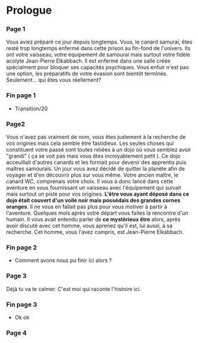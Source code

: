 # Prologue
### Page 1
Vous aviez préparé ce jour depuis longtemps. Vous, le canard samuraï, êtes resté trop longtemps enfermé dans cette prison au fin-fond de l'univers. Ils ont votre vaisseau, votre équipement de samouraï mais surtout votre fidèle acolyte Jean-Pierre Elkabbach. Il est enfermé dans une salle créée spécialment pour bloquer ses capacités psychiques. Vous enfuir n'est pas une option, les préparatifs de votre évasion sont bientôt terminés. Seulement... qui êtes vous réellement?
### Fin page 1
* Transition/20
### Page2 
Vous n'avez pas vraiment de nom, vous êtes justement à la recherche de vos origines mais cela semble être fastidieux. Les seules  choses qui constituent votre passé sont toutes reliées à un dojo où vous semblez avoir "grandi" ( ça se voit pas mais vous êtes incroyablement petit ). Ce dojo acceuillait d'autres canards et les formait pour devenir des apprentis puis maîtres samouraïs. Un jour vous avez décidé de quitter la planète afin de voyager et d'en découvrir plus sur vous même. Votre ancien maître, le canard WC, comprenais votre choix. Il vous à donc lancé dans cette aventure en vous fournissant un vaisseau avec l'équipement qui suivait mais surtout un piste pour vos origines. **L'être vous ayant déposé dans ce dojo était couvert d'un voile noir mais possédais des grandes cornes oranges**. Il ne vous en fallait pas plus pour vous motiver à partir à l'aventure. Quelques mois après votre départ vous faites la rencontre d'un humain. Il vous avait entendu parler de **ce mystèrieux être** alors, après avoir discuté avec cet homme, vous aprenez qu'il est, lui aussi, à sa recherche. Cet homme, vous l'avez compris, est Jean-Pierre Elkabbach.
### Fin page 2
* Comment avons nous pu finir ici alors ?
### Page 3
Déjà tu va te calmer. C'est moi qui raconte l'histoire ici.
### Fin page 3
* Ok ok
### Page 4
